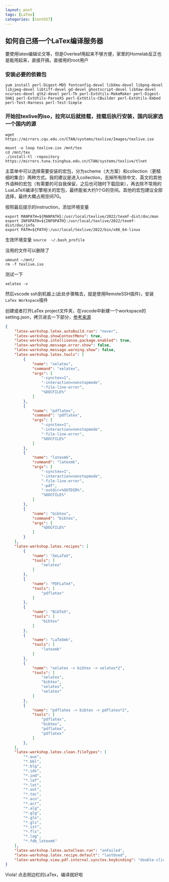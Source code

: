 ```yaml
---
layout: post
tags: [LaTex]
categories: [CentOS7]
---
```

## 如何自己搭一个LaTex编译服务器 

要使用latex编辑论文等，但是Overleaf用起来不够方便，家里的Homelab反正也是能用起来，直接开搞，直接用的root用户

### 安装必要的依赖包

```
yum install perl-Digest-MD5 fontconfig-devel libXmu-devel libpng-devel libjpeg-devel libtiff-devel gd-devel ghostscript-devel libXaw-devel ncurses-devel gtk2-devel perl-Tk perl-ExtUtils-MakeMaker perl-Digest-SHA1 perl-ExtUtils-ParseXS perl-ExtUtils-CBuilder perl-ExtUtils-Embed perl-Test-Harness perl-Test-Simple
```
### 开始拉texlive的iso，拉完以后就挂载，挂载后执行安装，国内玩家选一个国内的源
```
wget https://mirrors.cqu.edu.cn/CTAN/systems/texlive/Images/texlive.iso

mount -o loop texlive.iso /mnt/tex
cd /mnt/tex
./install-tl -repository https://mirrors.tuna.tsinghua.edu.cn/CTAN/systems/texlive/tlnet
```

主菜单中可以选择需要安装的宏包，分为scheme（大方案）和collection（更精细的集合）两种方式。我的建议是进入collection，去掉所有除中文、英文的其他外语种的宏包（有需要的可自我保留，之后也可随时下载回来），再去除不常用的LuaLaTeX编译引擎相关的宏包，最终能省大约1个G的空间。其他的宏包建议全部选择，最终大概占用空间7G。

按照最后提示的instruction，添加环境变量

```
export MANPATH=${MANPATH}:/usr/local/texlive/2022/texmf-dist/doc/man
export INFOPATH=${INFOPATH}:/usr/local/texlive/2022/texmf-dist/doc/info
export PATH=${PATH}:/usr/local/texlive/2022/bin/x86_64-linux
```
生效环境变量 `source  ~/.bash_profile`

没用的文件可以删除了
```
umount ~/mnt/
rm -f texlive.iso
```

测试一下
```
xelatex -v
```
然后vscode ssh到机器上(此处步骤略去，就是使用RemoteSSH插件)，安装`LaTex Workspace`插件

创建或者打开LaTex project文件夹，在vscode中新建一个workspace的setting.json，拷贝进去一下部分，[参考来源](https://zhuanlan.zhihu.com/p/166523064)
```json
{
    "latex-workshop.latex.autoBuild.run": "never",
    "latex-workshop.showContextMenu": true,
    "latex-workshop.intellisense.package.enabled": true,
    "latex-workshop.message.error.show": false,
    "latex-workshop.message.warning.show": false,
    "latex-workshop.latex.tools": [
        {
            "name": "xelatex",
            "command": "xelatex",
            "args": [
                "-synctex=1",
                "-interaction=nonstopmode",
                "-file-line-error",
                "%DOCFILE%"
            ]
        },
        {
            "name": "pdflatex",
            "command": "pdflatex",
            "args": [
                "-synctex=1",
                "-interaction=nonstopmode",
                "-file-line-error",
                "%DOCFILE%"
            ]
        },
        {
            "name": "latexmk",
            "command": "latexmk",
            "args": [
                "-synctex=1",
                "-interaction=nonstopmode",
                "-file-line-error",
                "-pdf",
                "-outdir=%OUTDIR%",
                "%DOCFILE%"
            ]
        },
        {
            "name": "bibtex",
            "command": "bibtex",
            "args": [
                "%DOCFILE%"
            ]
        }
    ],
    "latex-workshop.latex.recipes": [
        {
            "name": "XeLaTeX",
            "tools": [
                "xelatex"
            ]
        },
        {
            "name": "PDFLaTeX",
            "tools": [
                "pdflatex"
            ]
        },
        {
            "name": "BibTeX",
            "tools": [
                "bibtex"
            ]
        },
        {
            "name": "LaTeXmk",
            "tools": [
                "latexmk"
            ]
        },
        {
            "name": "xelatex -> bibtex -> xelatex*2",
            "tools": [
                "xelatex",
                "bibtex",
                "xelatex",
                "xelatex"
            ]
        },
        {
            "name": "pdflatex -> bibtex -> pdflatex*2",
            "tools": [
                "pdflatex",
                "bibtex",
                "pdflatex",
                "pdflatex"
            ]
        },
    ],
    "latex-workshop.latex.clean.fileTypes": [
        "*.aux",
        "*.bbl",
        "*.blg",
        "*.idx",
        "*.ind",
        "*.lof",
        "*.lot",
        "*.out",
        "*.toc",
        "*.acn",
        "*.acr",
        "*.alg",
        "*.glg",
        "*.glo",
        "*.gls",
        "*.ist",
        "*.fls",
        "*.log",
        "*.fdb_latexmk"
    ],
    "latex-workshop.latex.autoClean.run": "onFailed",
    "latex-workshop.latex.recipe.default": "lastUsed",
    "latex-workshop.view.pdf.internal.synctex.keybinding": "double-click"
}
```

Viola! 点击侧边栏的LaTex，编译就好啦